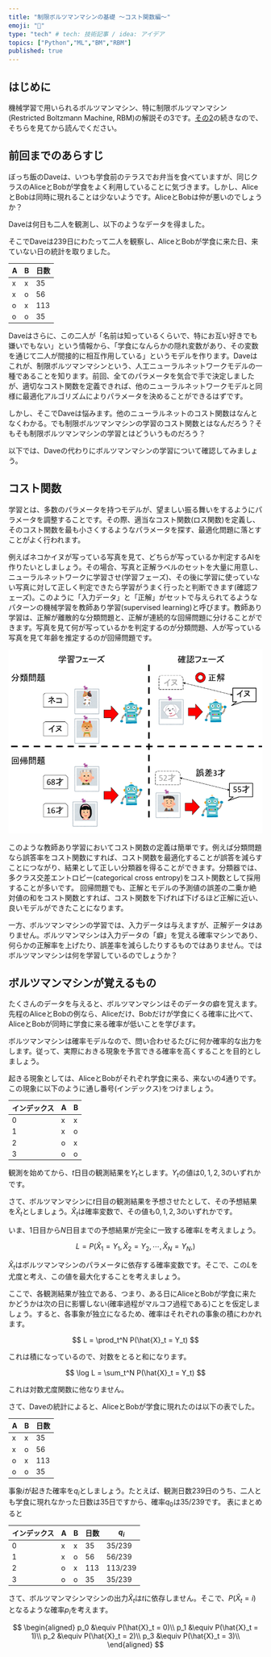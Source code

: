 ```yaml
---
title: "制限ボルツマンマシンの基礎 ～コスト関数編～"
emoji: "🤖"
type: "tech" # tech: 技術記事 / idea: アイデア
topics: ["Python","ML","BM","RBM"]
published: true
---
```


## はじめに

機械学習で用いられるボルツマンマシン、特に制限ボルツマンマシン(Restricted Boltzmann Machine, RBM)の解説その3です。[その2](https://zenn.dev/kaityo256/articles/boltzmann_machine2)の続きなので、そちらを見てから読んでください。

## 前回までのあらすじ

ぼっち飯のDaveは、いつも学食前のテラスでお弁当を食べていますが、同じクラスのAliceとBobが学食をよく利用していることに気づきます。しかし、AliceとBobは同時に現れることは少ないようです。AliceとBobは仲が悪いのでしょうか？

Daveは何日も二人を観測し、以下のようなデータを得ました。

そこでDaveは239日にわたって二人を観察し、AliceとBobが学食に来た日、来ていない日の統計を取りました。

|  A  |  B  | 日数|
| ---- | ---- |---|
|  x  | x  | 35|
|  x  |  o  |56|
|  o  |  x  |113|
|  o  |  o  |35|

Daveはさらに、この二人が「名前は知っているくらいで、特にお互い好きでも嫌いでもない」という情報から、「学食になんらかの隠れ変数があり、その変数を通じて二人が間接的に相互作用している」というモデルを作ります。Daveはこれが、制限ボルツマンマシンという、人工ニューラルネットワークモデルの一種であることを知ります。前回、全てのパラメータを気合で手で決定しましたが、適切なコスト関数を定義できれば、他のニューラルネットワークモデルと同様に最適化アルゴリズムによりパラメータを決めることができるはずです。

しかし、そこでDaveは悩みます。他のニューラルネットのコスト関数はなんとなくわかる。でも制限ボルツマンマシンの学習のコスト関数とはなんだろう？そもそも制限ボルツマンマシンの学習とはどういうものだろう？

以下では、Daveの代わりにボルツマンマシンの学習について確認してみましょう。

## コスト関数

学習とは、多数のパラメータを持つモデルが、望ましい振る舞いをするようにパラメータを調整することです。その際、適当なコスト関数(ロス関数)を定義し、そのコスト関数を最も小さくするようなパラメータを探す、最適化問題に落とすことがよく行われます。

例えばネコかイヌが写っている写真を見て、どちらが写っているか判定するAIを作りたいとしましょう。その場合、写真と正解ラベルのセットを大量に用意し、ニューラルネットワークに学習させ(学習フェーズ)、その後に学習に使っていない写真に対して正しく判定できたら学習がうまく行ったと判断できます(確認フェーズ)。このように「入力データ」と「正解」がセットで与えられてるようなパターンの機械学習を教師あり学習(supervised learning)と呼びます。教師あり学習は、正解が離散的な分類問題と、正解が連続的な回帰問題に分けることができます。写真を見て何が写っているかを判定するのが分類問題、人が写っている写真を見て年齢を推定するのが回帰問題です。

![教師あり学習](/images/boltzmann_machine3/supervised.png)

このような教師あり学習においてコスト関数の定義は簡単です。例えば分類問題なら誤答率をコスト関数にすれば、コスト関数を最適化することが誤答を減らすことにつながり、結果として正しい分類器を得ることができます。分類器では、多クラス交差エントロピー(categorical cross entropy)をコスト関数として採用することが多いです。
回帰問題でも、正解とモデルの予測値の誤差の二乗か絶対値の和をコスト関数とすれば、コスト関数を下げれば下げるほど正解に近い、良いモデルができたことになります。

一方、ボルツマンマシンの学習では、入力データは与えますが、正解データはありません。ボルツマンマシンは入力データの「癖」を覚える確率マシンであり、何らかの正解率を上げたり、誤差率を減らしたりするものではありません。ではボルツマンマシンは何を学習しているのでしょうか？

## ボルツマンマシンが覚えるもの

たくさんのデータを与えると、ボルツマンマシンはそのデータの癖を覚えます。先程のAliceとBobの例なら、Aliceだけ、Bobだけが学食にくる確率に比べて、AliceとBobが同時に学食に来る確率が低いことを学びます。

ボルツマンマシンは確率モデルなので、問い合わせるたびに何か確率的な出力をします。従って、実際におきる現象を予言できる確率を高くすることを目的としましょう。

起きる現象としては、AliceとBobがそれぞれ学食に来る、来ないの4通りです。この現象に以下のように通し番号(インデックス)をつけましょう。

| インデックス |  A  |  B  |
| ---- | ---- | ---- |
| 0  |  x  | x  |
| 1  |  x  | o  |
| 2  |  o  | x  |
| 3  |  o  | o  |

観測を始めてから、$t$日目の観測結果を$Y_t$とします。$Y_t$の値は$0,1,2,3$のいずれかです。

さて、ボルツマンマシンに$t$日目の観測結果を予想させたとして、その予想結果を$\hat{X}_t$としましょう。$\hat{X}_t$は確率変数で、その値も$0,1,2,3$のいずれかです。

いま、$1$日目から$N$日目までの予想結果が完全に一致する確率$L$を考えましょう。

$$
L = P(\hat{X}_1 = Y_1, \hat{X}_2 = Y_2, \cdots, \hat{X}_N = Y_N, )
$$

$\hat{X}_t$はボルツマンマシンのパラメータに依存する確率変数です。そこで、この$L$を尤度と考え、この値を最大化することを考えましょう。

ここで、各観測結果が独立である、つまり、ある日にAliceとBobが学食に来たかどうかは次の日に影響しない(確率過程がマルコフ過程である)ことを仮定しましょう。すると、各事象が独立になるため、確率はそれぞれの事象の積にわかれます。

$$
L = \prod_t^N P(\hat{X}_t = Y_t)
$$

これは積になっているので、対数をとると和になります。

$$
\log L = \sum_t^N P(\hat{X}_t = Y_t)
$$

これは対数尤度関数に他なりません。

さて、Daveの統計によると、AliceとBobが学食に現れたのは以下の表でした。

|  A  |  B  | 日数|
| ---- | ---- |---|
|  x  | x  | 35|
|  x  |  o  |56|
|  o  |  x  |113|
|  o  |  o  |35|

事象$i$が起きた確率を$q_i$としましょう。たとえば、観測日数239日のうち、二人とも学食に現れなかった日数は35日ですから、確率$q_0$は$35/239$です。
表にまとめると

| インデックス |  A  |  B  | 日数 | $q_i$ |
| ---- | ---- | ---- | ---- | ---- |
| 0  |  x  | x  | 35  | $35/239$ |
| 1  |  x  | o  | 56  | $56/239$ |
| 2  |  o  | x  | 113 | $113/239$ |
| 3  |  o  | o  | 35  | $35/239$ |

さて、ボルツマンマシンマシンの出力$\hat{X}_t$は$t$に依存しません。そこで、$P(\hat{X}_t = i)$となるような確率$p_i$を考えます。

$$
\begin{aligned}
p_0 &\equiv P(\hat{X}_t = 0)\\
p_1 &\equiv P(\hat{X}_t = 1)\\
p_2 &\equiv P(\hat{X}_t = 2)\\
p_3 &\equiv P(\hat{X}_t = 3)\\
\end{aligned}
$$
